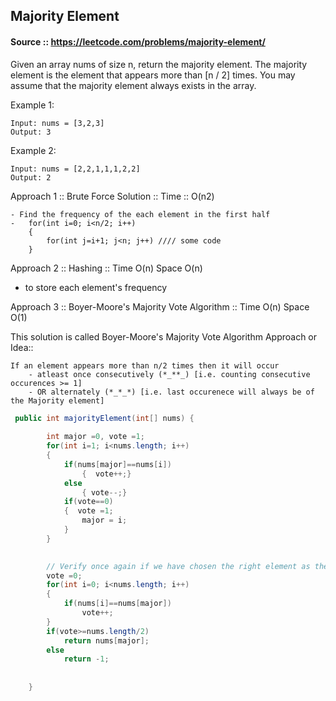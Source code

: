 ## Majority Element
#### Source :: https://leetcode.com/problems/majority-element/

Given an array nums of size n, return the majority element.
The majority element is the element that appears more than [n / 2] times. You may assume that the majority element always exists in the array.

Example 1:
```
Input: nums = [3,2,3]
Output: 3
```
Example 2:
```
Input: nums = [2,2,1,1,1,2,2]
Output: 2
```


Approach 1 :: Brute Force Solution :: Time :: O(n2)
```
- Find the frequency of the each element in the first half 
-   for(int i=0; i<n/2; i++)
    {
        for(int j=i+1; j<n; j++) //// some code
    }
```

Approach 2 :: Hashing :: Time O(n) Space O(n)
 - to store each element's frequency


Approach 3 :: Boyer-Moore's Majority Vote Algorithm :: Time O(n) Space O(1)

This solution is called Boyer-Moore's Majority Vote Algorithm
Approach or Idea::
```
If an element appears more than n/2 times then it will occur
    - atleast once consecutively (*_**_) [i.e. counting consecutive occurences >= 1]
    - OR alternately (*_*_*) [i.e. last occurenece will always be of the Majority element]
```

```java
 public int majorityElement(int[] nums) {
        
        int major =0, vote =1;
        for(int i=1; i<nums.length; i++)
        {
            if(nums[major]==nums[i])
                {  vote++;}
            else
                { vote--;}
            if(vote==0)
            {  vote =1;
                major = i;
            }                
        }
        

        // Verify once again if we have chosen the right element as the Majority element
        vote =0;
        for(int i=0; i<nums.length; i++)
        {
            if(nums[i]==nums[major])
                vote++;
        }   
        if(vote>=nums.length/2)
            return nums[major];
        else
            return -1;
        
        
    }
```